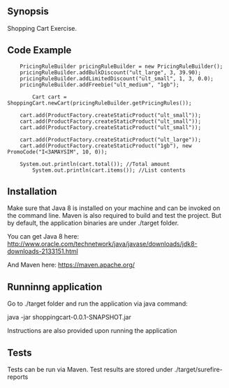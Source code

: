 ## Synopsis

Shopping Cart Exercise.


## Code Example

		PricingRuleBuilder pricingRuleBuilder = new PricingRuleBuilder();
		pricingRuleBuilder.addBulkDiscount("ult_large", 3, 39.90);
		pricingRuleBuilder.addLimitedDiscount("ult_small", 1, 3, 0.0);
		pricingRuleBuilder.addFreebie("ult_medium", "1gb");
    
	    	Cart cart = ShoppingCart.newCart(pricingRuleBuilder.getPricingRules());

		cart.add(ProductFactory.createStaticProduct("ult_small"));
		cart.add(ProductFactory.createStaticProduct("ult_small"));
		cart.add(ProductFactory.createStaticProduct("ult_small"));

		cart.add(ProductFactory.createStaticProduct("ult_large"));
	   	cart.add(ProductFactory.createStaticProduct("1gb"), new PromoCode("I<3AMAYSIM", 10, 0));
	    	
		System.out.println(cart.total()); //Total amount
	    	System.out.println(cart.items()); //List contents

## Installation

Make sure that Java 8 is installed on your machine and can be invoked on the command line. 
Maven is also required to build and test the project. But by default, the application binaries are under ./target folder.

You can get Java 8 here: 
	http://www.oracle.com/technetwork/java/javase/downloads/jdk8-downloads-2133151.html

And Maven here: 
	https://maven.apache.org/

## Runninng application

Go to ./target folder and run the application via java command:

  java -jar shoppingcart-0.0.1-SNAPSHOT.jar

Instructions are also provided upon running the application

## Tests

Tests can be run via Maven. 
Test results are stored under ./target/surefire-reports
